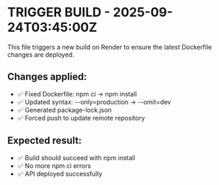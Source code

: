 # TRIGGER BUILD - 2025-09-24T03:45:00Z

This file triggers a new build on Render to ensure the latest Dockerfile changes are deployed.

## Changes applied:
- ✅ Fixed Dockerfile: npm ci → npm install  
- ✅ Updated syntax: --only=production → --omit=dev
- ✅ Generated package-lock.json
- ✅ Forced push to update remote repository

## Expected result:
- ✅ Build should succeed with npm install
- ✅ No more npm ci errors
- ✅ API deployed successfully